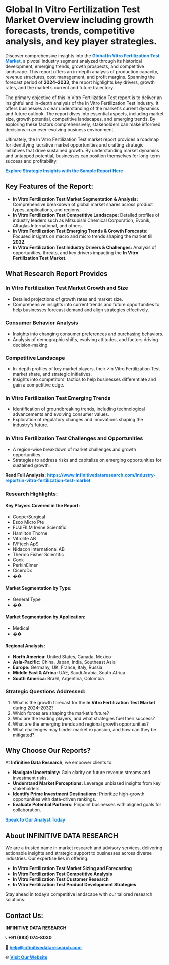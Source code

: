 <h1>Global In Vitro Fertilization Test Market Overview including growth forecasts, trends, competitive analysis, and key player strategies.</h1>
<p>
Discover comprehensive insights into the 
<a href="https://www.infinitivedataresearch.com/industry-report/in-vitro-fertilization-test-market" rel="dofollow" style="color: #007BFF; text-decoration: none;"><strong>Global In Vitro Fertilization Test Market</strong></a>, a pivotal industry segment analyzed through its historical development, emerging trends, growth prospects, and competitive landscape. This report offers an in-depth analysis of production capacity, revenue structures, cost management, and profit margins. Spanning the forecast period of <strong>2024–2033</strong>, the report highlights key drivers, growth rates, and the market’s current and future trajectory.
</p>
<p>
The primary objective of this In Vitro Fertilization Test report is to deliver an insightful and in-depth analysis of the In Vitro Fertilization Test industry. It offers businesses a clear understanding of the market's current dynamics and future outlook. The report dives into essential aspects, including market size, growth potential, competitive landscapes, and emerging trends. By exploring these factors comprehensively, stakeholders can make informed decisions in an ever-evolving business environment.
</p>
<p>
Ultimately, the In Vitro Fertilization Test market report provides a roadmap for identifying lucrative market opportunities and crafting strategic initiatives that drive sustained growth. By understanding market dynamics and untapped potential, businesses can position themselves for long-term success and profitability.
</p>
<p>
<a href="https://www.infinitivedataresearch.com/request-sample/reportId=108935" style="color: #007BFF; text-decoration: none;"><strong>Explore Strategic Insights with the Sample Report Here</strong></a>
</p>

<h2>Key Features of the Report:</h2>
<ul>
<li><strong>In Vitro Fertilization Test Market Segmentation & Analysis:</strong> Comprehensive breakdown of global market shares across product types, applications, and regions.</li>
<li><strong>In Vitro Fertilization Test Competitive Landscape:</strong> Detailed profiles of industry leaders such as Mitsubishi Chemical Corporation, Evonik, Altuglas International, and others.</li>
<li><strong>In Vitro Fertilization Test Emerging Trends & Growth Forecasts:</strong> Focused insights on macro and micro trends shaping the market till <strong>2032</strong>.</li>
<li><strong>In Vitro Fertilization Test Industry Drivers & Challenges:</strong> Analysis of opportunities, threats, and key drivers impacting the <strong>In Vitro Fertilization Test Market</strong>.</li>
</ul>

<h2>What Research Report Provides</h2>
<h3>In Vitro Fertilization Test Market Growth and Size</h3>
<ul>
<li>Detailed projections of growth rates and market size.</li>
<li>Comprehensive insights into current trends and future opportunities to help businesses forecast demand and align strategies effectively.</li>
</ul>

<h3>Consumer Behavior Analysis</h3>
<ul>
<li>Insights into changing consumer preferences and purchasing behaviors.</li>
<li>Analysis of demographic shifts, evolving attitudes, and factors driving decision-making.</li>
</ul>

<h3>Competitive Landscape</h3>
<ul>
<li>In-depth profiles of key market players, their >In Vitro Fertilization Test market share, and strategic initiatives.</li>
<li>Insights into competitors' tactics to help businesses differentiate and gain a competitive edge.</li>
</ul>

<h3>In Vitro Fertilization Test Emerging Trends</h3>
<ul>
<li>Identification of groundbreaking trends, including technological advancements and evolving consumer values.</li>
<li>Exploration of regulatory changes and innovations shaping the industry's future.</li>
</ul>

<h3>In Vitro Fertilization Test Challenges and Opportunities</h3>
<ul>
<li>A region-wise breakdown of market challenges and growth opportunities.</li>
<li>Strategies to address risks and capitalize on emerging opportunities for sustained growth.</li>
</ul>
<p><strong>Read Full Analysis:</strong> <a href="https://www.infinitivedataresearch.com/industry-report/in-vitro-fertilization-test-market" rel="dofollow" style="color: #007BFF; text-decoration: none;"><strong>https://www.infinitivedataresearch.com/industry-report/in-vitro-fertilization-test-market</strong></a></p>
<h3>Research Highlights:</h3>
<h4>Key Players Covered in the Report:</h4>
<ul><li>CooperSurgical</li><li>Esco Micro Pte</li><li>FUJIFILM Irvine Scientific</li><li>Hamilton Thorne</li><li>Vitrolife AB</li><li>IVFtech ApS</li><li>Nidacon International AB</li><li>Thermo Fisher Scientific</li><li>Cook</li><li>PerkinElmer</li><li>CiceroDx</li><li>��</li></ul>
<h4>Market Segmentation by Type:</h4>
<ul><li>General Type</li><li>��</li></ul>
<h4>Market Segmentation by Application:</h4>
<ul><li>Medical</li><li>��</li></ul>

<h4>Regional Analysis:</h4>
<ul>
<li><strong>North America:</strong> United States, Canada, Mexico</li>
<li><strong>Asia-Pacific:</strong> China, Japan, India, Southeast Asia</li>
<li><strong>Europe:</strong> Germany, UK, France, Italy, Russia</li>
<li><strong>Middle East & Africa:</strong> UAE, Saudi Arabia, South Africa</li>
<li><strong>South America:</strong> Brazil, Argentina, Colombia</li>
</ul>

<h3>Strategic Questions Addressed:</h3>
<ol>
<li>What is the growth forecast for the <strong>In Vitro Fertilization Test Market</strong> during 2024–2032?</li>
<li>Which forces are shaping the market's future?</li>
<li>Who are the leading players, and what strategies fuel their success?</li>
<li>What are the emerging trends and regional growth opportunities?</li>
<li>What challenges may hinder market expansion, and how can they be mitigated?</li>
</ol>

<h2>Why Choose Our Reports?</h2>
<p>At <strong>Infinitive Data Research</strong>, we empower clients to:</p>
<ul>
<li><strong>Navigate Uncertainty:</strong> Gain clarity on future revenue streams and investment risks.</li>
<li><strong>Understand Market Perceptions:</strong> Leverage unbiased insights from key stakeholders.</li>
<li><strong>Identify Prime Investment Destinations:</strong> Prioritize high-growth opportunities with data-driven rankings.</li>
<li><strong>Evaluate Potential Partners:</strong> Pinpoint businesses with aligned goals for collaboration.</li>
</ul>
<p><a href="https://www.infinitivedataresearch.com/industry-report/in-vitro-fertilization-test-market" rel="dofollow" style="color: #007BFF; text-decoration: none;"><strong>Speak to Our Analyst Today</strong></a></p>

<h2>About INFINITIVE DATA RESEARCH</h2>
<p>We are a trusted name in market research and advisory services, delivering actionable insights and strategic support to businesses across diverse industries. Our expertise lies in offering:</p>
<ul>
<li><strong>In Vitro Fertilization Test Market Sizing and Forecasting</strong></li>
<li><strong>In Vitro Fertilization Test Competitive Analysis</strong></li>
<li><strong>In Vitro Fertilization Test Customer Research</strong></li>
<li><strong>In Vitro Fertilization Test Product Development Strategies</strong></li>
</ul>
<p>Stay ahead in today’s competitive landscape with our tailored research solutions.</p>

<h2>Contact Us:</h2>
<p><strong>INFINITIVE DATA RESEARCH</strong></p>
<p>📞 <strong>+91 (883) 074-8030</strong></p>
<p>📧 <strong><a href="mailto:help@infinitivedataresearch.com" style="color: #007BFF;">help@infinitivedataresearch.com</a></strong></p>
<p>🌐 <strong><a href="https://www.infinitivedataresearch.com" rel="dofollow" style="color: #007BFF;">Visit Our Website</a></strong></p>